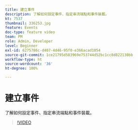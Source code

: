 ```yaml
---
title: 建立事件
description: 了解如何設定事件、指定串流端點和事件裝載。
kt: 7537
thumbnail: 336253.jpg
feature: Events
doc-type: feature video
team: PM
role: Admin, Developer
level: Beginner
exl-id: 6275786c-d407-4d46-95f0-e366acad1054
source-git-commit: 1ce21795d583969e753744d52bc1cc8d822130bb
workflow-type: ht
source-wordcount: '36'
ht-degree: 100%

---
```


# 建立事件

了解如何設定事件、指定串流端點和事件裝載。

>[!VIDEO](https://video.tv.adobe.com/v/336253?quality=12)

